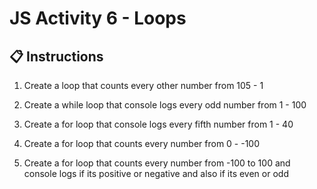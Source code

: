 # JS Activity 6 - Loops

## 📋 Instructions

1. Create a loop that counts every other number from 105 - 1
 
2. Create a while loop that console logs every odd number from 1 - 100
 
3. Create a for loop that console logs every fifth number from 1 - 40
 
4. Create a for loop that counts every number from 0  - -100
 
5. Create a for loop that counts every number from -100 to 100 and console logs if its positive or negative and also if its even or odd

